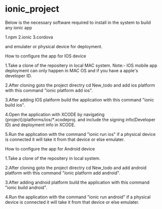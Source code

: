 # ionic_project

Below is the necessary software required to install in the system to build any ionic app

1.npm
2.ionic
3.cordova

and emulater or physical device for deployment.

How to configure the app for IOS device

1.Take a clone of the repositery in local MAC system. Note:- IOS mobile app deployment can only happen in MAC OS and if you have a apple's developer ID.

2.After cloning goto the project directry cd New_todo and add ios platform with this command "ionic platform add ios". 

3.After adding IOS platform build the application with this command "ionic build ios".

4.Open the application with XCODE by navigating {project}/platforms/ios/*.xcodeproj. and include the signing info(Developer ID) and deployment info in XCODE.

5.Run the application with the command "ionic run ios" if a physical device is connected it will take it from that device or else emulater.


How to configure the app for Android device

1.Take a clone of the repositery in local system.

2.After cloning goto the project directry cd New_todo and add android platform with this command "ionic platform add android".

3.After adding android platform build the application with this command "ionic build android".

4.Run the application with the command "ionic run android" if a physical device is connected it will take it from that device or else emulater.





